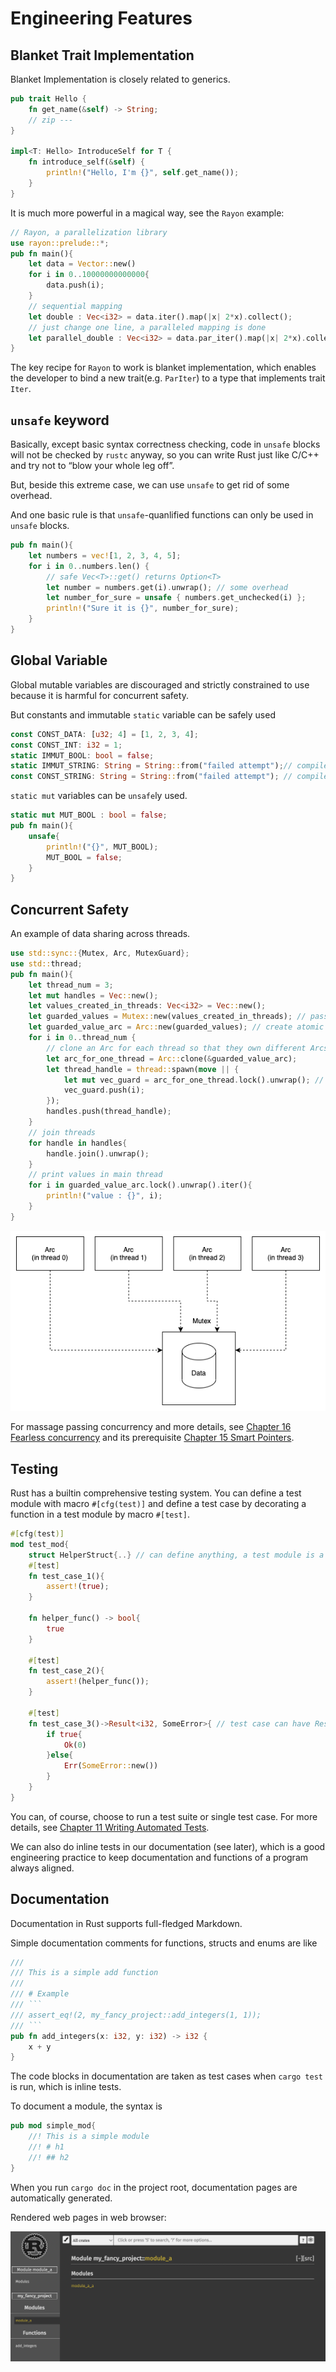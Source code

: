 # Engineering Features

## Blanket Trait Implementation

Blanket Implementation is closely related to generics.

```rust
pub trait Hello {
    fn get_name(&self) -> String;
    // zip ---
}

impl<T: Hello> IntroduceSelf for T {
    fn introduce_self(&self) {
        println!("Hello, I'm {}", self.get_name());
    }
}
```

It is much more powerful in a magical way, see the `Rayon` example:

```rust
// Rayon, a parallelization library
use rayon::prelude::*;
pub fn main(){
    let data = Vector::new()
    for i in 0..10000000000000{
        data.push(i);
    }
    // sequential mapping
    let double : Vec<i32> = data.iter().map(|x| 2*x).collect();
    // just change one line, a paralleled mapping is done
    let parallel_double : Vec<i32> = data.par_iter().map(|x| 2*x).collect();
}
```

The key recipe for `Rayon` to work is blanket implementation, which enables the developer to bind a new trait(e.g. `ParIter`) to a type that implements trait `Iter`.

## `unsafe` keyword

Basically, except basic syntax correctness checking, code in `unsafe` blocks will not be checked by `rustc` anyway, so you can write Rust just like C/C++ and try not to “blow your whole leg off”. 

But, beside this extreme case, we can use `unsafe` to get rid of some overhead.

And one basic rule is that `unsafe`-quanlified functions can only be used in `unsafe` blocks.

```rust
pub fn main(){
    let numbers = vec![1, 2, 3, 4, 5];
    for i in 0..numbers.len() {
        // safe Vec<T>::get() returns Option<T>
        let number = numbers.get(i).unwrap(); // some overhead
        let number_for_sure = unsafe { numbers.get_unchecked(i) };
        println!("Sure it is {}", number_for_sure);
    }
}
```



## Global Variable

Global mutable variables are discouraged and strictly constrained to use because it is harmful for concurrent safety.

But constants and immutable `static` variable can be safely used

```rust
const CONST_DATA: [u32; 4] = [1, 2, 3, 4];
const CONST_INT: i32 = 1;
static IMMUT_BOOL: bool = false;
static IMMUT_STRING: String = String::from("failed attempt");// compile error, since only const functions are allowed, but String::from is not const
const CONST_STRING: String = String::from("failed attempt"); // compile error, since only const functions are allowed, but String::from is not const
```

`static mut` variables can be `unsafe`ly used.

```rust
static mut MUT_BOOL : bool = false;
pub fn main(){
    unsafe{
        println!("{}", MUT_BOOL);
        MUT_BOOL = false;
    }
}
```

## Concurrent Safety

An example of data sharing across threads.

```rust
use std::sync::{Mutex, Arc, MutexGuard};
use std::thread;
pub fn main(){
    let thread_num = 3;
    let mut handles = Vec::new();
    let values_created_in_threads: Vec<i32> = Vec::new();
    let guarded_values = Mutex::new(values_created_in_threads); // pass shared data to a mutex
    let guarded_value_arc = Arc::new(guarded_values); // create atomic reference counter from the shared mutex
    for i in 0..thread_num {
        // clone an Arc for each thread so that they own different Arcs
        let arc_for_one_thread = Arc::clone(&guarded_value_arc);
        let thread_handle = thread::spawn(move || {
            let mut vec_guard = arc_for_one_thread.lock().unwrap(); // type is MutexGuard<Vec<i32>> (a smart pointer), acquire the lock and take the reference to shared value
            vec_guard.push(i);
        });
        handles.push(thread_handle);
    }
    // join threads
    for handle in handles{
        handle.join().unwrap();
    }
    // print values in main thread
    for i in guarded_value_arc.lock().unwrap().iter(){
        println!("value : {}", i);
    }
}
```

![image-20210402202133086](image-20210402202133086.png)

For massage passing concurrency and more details, see [Chapter 16 Fearless concurrency](https://doc.rust-lang.org/book/ch16-00-concurrency.html) and its prerequisite [Chapter 15 Smart Pointers](https://doc.rust-lang.org/book/ch15-00-smart-pointers.html).

## Testing

Rust has a builtin comprehensive testing system. You can define a test module with macro `#[cfg(test)]` and define a test case by decorating a function in a test module by macro `#[test]`.

```rust
#[cfg(test)]
mod test_mod{
    struct HelperStruct{..} // can define anything, a test module is a regular module
    #[test]
    fn test_case_1(){
        assert!(true);
    }
    
    fn helper_func() -> bool{
        true
    }
    
    #[test]
    fn test_case_2(){
        assert!(helper_func());
    }
    
    #[test]
    fn test_case_3()->Result<i32, SomeError>{ // test case can have Result<T,E> as return value
        if true{
            Ok(0)
        }else{
            Err(SomeError::new())
        }
    }
}
```

You can, of course, choose to run a test suite or single test case. For more details, see [Chapter 11 Writing Automated Tests](https://doc.rust-lang.org/book/ch11-00-testing.html).

We can also do inline tests in our documentation (see later), which is a good engineering practice to keep documentation and functions of a program always aligned.

## Documentation

Documentation in Rust supports full-fledged Markdown.

Simple documentation comments for functions, structs and enums are like

```rust
///
/// This is a simple add function
///
/// # Example
/// ```
/// assert_eq!(2, my_fancy_project::add_integers(1, 1));
/// ```
pub fn add_integers(x: i32, y: i32) -> i32 {
    x + y
}
```

 The code blocks in documentation are taken as test cases when `cargo test` is run, which is inline tests.

To document a module, the syntax is

```rust
pub mod simple_mod{
    //! This is a simple module
    //! # h1
    //! ## h2
}
```

When you run `cargo doc` in the project root, documentation pages are automatically generated.

Rendered web pages in web browser:

![image-20210402211104711](image-20210402211104711.png)